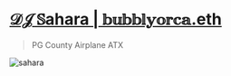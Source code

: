 # [𝒟𝒥 𝕊ahara | 𝕓𝕦𝕓𝕓𝕝𝕪𝕠𝕣𝕔𝕒.eth](https://twitter.com/saharasoundz)
> PG County Airplane ATX

![sahara](https://cdn.discordapp.com/attachments/894474009759084564/928569871346835486/Z6Kt-v-4_400x400.png)
